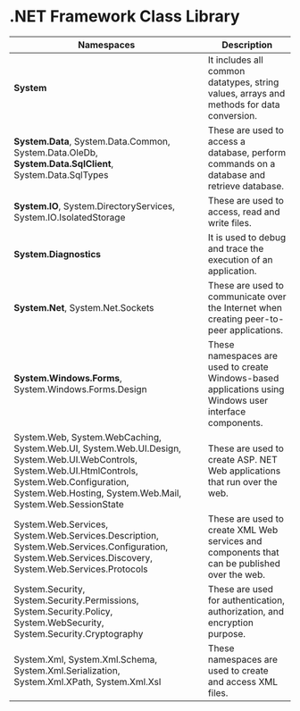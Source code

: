 # .NET Framework Class Library

| Namespaces      | Description |
| ----------- | ----------- |
**System** |	It includes all common datatypes, string values, arrays and methods for data conversion.
**System.Data**, System.Data.Common, System.Data.OleDb, **System.Data.SqlClient**, System.Data.SqlTypes |	These are used to access a database, perform commands on a database and retrieve database.
**System.IO**, System.DirectoryServices, System.IO.IsolatedStorage | These are used to access, read and write files.
**System.Diagnostics** |	It is used to debug and trace the execution of an application.
**System.Net**, System.Net.Sockets | These are used to communicate over the Internet when creating peer-to-peer applications.
**System.Windows.Forms**, System.Windows.Forms.Design | These namespaces are used to create Windows-based applications using Windows user interface components.
System.Web, System.WebCaching, System.Web.UI, System.Web.UI.Design, System.Web.UI.WebControls, System.Web.UI.HtmlControls, System.Web.Configuration, System.Web.Hosting, System.Web.Mail, System.Web.SessionState | These are used to create ASP. NET Web applications that run over the web.
System.Web.Services, System.Web.Services.Description, System.Web.Services.Configuration, System.Web.Services.Discovery, System.Web.Services.Protocols | These are used to create XML Web services and components that can be published over the web.
System.Security, System.Security.Permissions, System.Security.Policy, System.WebSecurity, System.Security.Cryptography | These are used for authentication, authorization, and encryption purpose.
System.Xml, System.Xml.Schema, System.Xml.Serialization, System.Xml.XPath, System.Xml.Xsl | These namespaces are used to create and access XML files.
